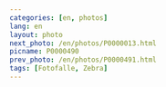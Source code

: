 ```yaml
---
categories: [en, photos]
lang: en
layout: photo
next_photo: /en/photos/P0000013.html
picname: P0000490
prev_photo: /en/photos/P0000491.html
tags: [Fotofalle, Zebra]
---
```

